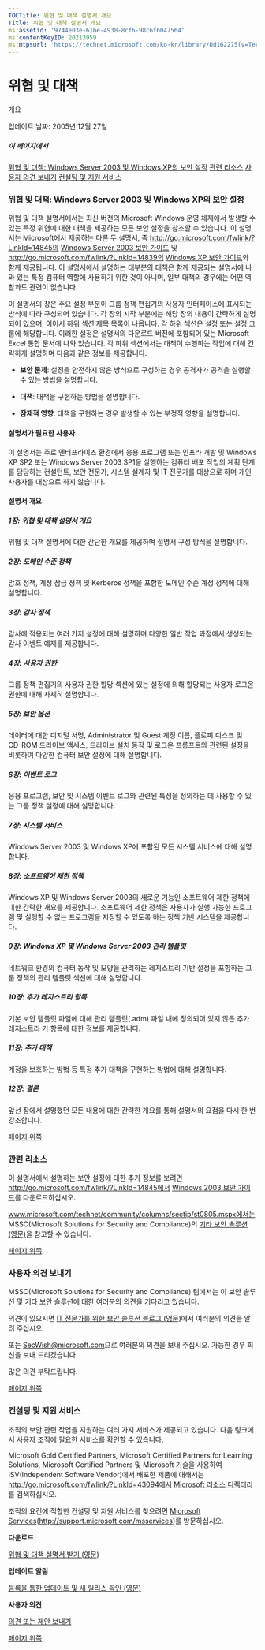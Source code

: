 ```yaml
---
TOCTitle: 위협 및 대책 설명서 개요
Title: 위협 및 대책 설명서 개요
ms:assetid: '9744e03e-61be-4938-8cf6-98c6f6047564'
ms:contentKeyID: 20213959
ms:mtpsurl: 'https://technet.microsoft.com/ko-kr/library/Dd162275(v=TechNet.10)'
---
```


위협 및 대책
============

개요

업데이트 날짜: 2005년 12월 27일

##### 이 페이지에서

[](#edaa)[위협 및 대책: Windows Server 2003 및 Windows XP의 보안 설정](#edaa)
[](#ecaa)[관련 리소스](#ecaa)
[](#ebaa)[사용자 의견 보내기](#ebaa)
[](#eaaa)[컨설팅 및 지원 서비스](#eaaa)

### 위협 및 대책: Windows Server 2003 및 Windows XP의 보안 설정

위협 및 대책 설명서에서는 최신 버전의 Microsoft Windows 운영 체제에서 발생할 수 있는 특정 위협에 대한 대책을 제공하는 모든 보안 설정을 참조할 수 있습니다. 이 설명서는 Microsoft에서 제공하는 다른 두 설명서, 즉 http://go.microsoft.com/fwlink/?LinkId=14845의 [Windows Server 2003 보안 가이드](http://go.microsoft.com/fwlink/?linkid=14845) 및 http://go.microsoft.com/fwlink/?LinkId=14839의 [Windows XP 보안 가이드](http://go.microsoft.com/fwlink/?linkid=14839)와 함께 제공됩니다. 이 설명서에서 설명하는 대부분의 대책은 함께 제공되는 설명서에 나와 있는 특정 컴퓨터 역할에 사용하기 위한 것이 아니며, 일부 대책의 경우에는 어떤 역할과도 관련이 없습니다.

이 설명서의 장은 주요 설정 부분이 그룹 정책 편집기의 사용자 인터페이스에 표시되는 방식에 따라 구성되어 있습니다. 각 장의 시작 부분에는 해당 장의 내용이 간략하게 설명되어 있으며, 이어서 하위 섹션 제목 목록이 나옵니다. 각 하위 섹션은 설정 또는 설정 그룹에 해당합니다. 이러한 설정은 설명서의 다운로드 버전에 포함되어 있는 Microsoft Excel 통합 문서에 나와 있습니다. 각 하위 섹션에서는 대책이 수행하는 작업에 대해 간략하게 설명하며 다음과 같은 정보를 제공합니다.

-   **보안 문제**: 설정을 안전하지 않은 방식으로 구성하는 경우 공격자가 공격을 실행할 수 있는 방법을 설명합니다.

-   **대책**: 대책을 구현하는 방법을 설명합니다.

-   **잠재적 영향**: 대책을 구현하는 경우 발생할 수 있는 부정적 영향을 설명합니다.

#### 설명서가 필요한 사용자

이 설명서는 주로 엔터프라이즈 환경에서 응용 프로그램 또는 인프라 개발 및 Windows XP SP2 또는 Windows Server 2003 SP1을 실행하는 컴퓨터 배포 작업의 계획 단계를 담당하는 컨설턴트, 보안 전문가, 시스템 설계자 및 IT 전문가를 대상으로 하며 개인 사용자를 대상으로 하지 않습니다.

#### 설명서 개요

##### 1장: 위협 및 대책 설명서 개요

위협 및 대책 설명서에 대한 간단한 개요를 제공하며 설명서 구성 방식을 설명합니다.

##### 2장: 도메인 수준 정책

암호 정책, 계정 잠금 정책 및 Kerberos 정책을 포함한 도메인 수준 계정 정책에 대해 설명합니다.

##### 3장: 감사 정책

감사에 적용되는 여러 가지 설정에 대해 설명하며 다양한 일반 작업 과정에서 생성되는 감사 이벤트 예제를 제공합니다.

##### 4장: 사용자 권한

그룹 정책 편집기의 사용자 권한 할당 섹션에 있는 설정에 의해 할당되는 사용자 로그온 권한에 대해 자세히 설명합니다.

##### 5장: 보안 옵션

데이터에 대한 디지털 서명, Administrator 및 Guest 계정 이름, 플로피 디스크 및 CD-ROM 드라이브 액세스, 드라이브 설치 동작 및 로그온 프롬프트와 관련된 설정을 비롯하여 다양한 컴퓨터 보안 설정에 대해 설명합니다.

##### 6장: 이벤트 로그

응용 프로그램, 보안 및 시스템 이벤트 로그와 관련된 특성을 정의하는 데 사용할 수 있는 그룹 정책 설정에 대해 설명합니다.

##### 7장: 시스템 서비스

Windows Server 2003 및 Windows XP에 포함된 모든 시스템 서비스에 대해 설명합니다.

##### 8장: 소프트웨어 제한 정책

Windows XP 및 Windows Server 2003의 새로운 기능인 소프트웨어 제한 정책에 대한 간략한 개요를 제공합니다. 소프트웨어 제한 정책은 사용자가 실행 가능한 프로그램 및 실행할 수 없는 프로그램을 지정할 수 있도록 하는 정책 기반 시스템을 제공합니다.

##### 9장: Windows XP 및 Windows Server 2003 관리 템플릿

네트워크 환경의 컴퓨터 동작 및 모양을 관리하는 레지스트리 기반 설정을 포함하는 그룹 정책의 관리 템플릿 섹션에 대해 설명합니다.

##### 10장: 추가 레지스트리 항목

기본 보안 템플릿 파일에 대해 관리 템플릿(.adm) 파일 내에 정의되어 있지 않은 추가 레지스트리 키 항목에 대한 정보를 제공합니다.

##### 11장: 추가 대책

계정을 보호하는 방법 등 특정 추가 대책을 구현하는 방법에 대해 설명합니다.

##### 12장: 결론

앞선 장에서 설명했던 모든 내용에 대한 간략한 개요를 통해 설명서의 요점을 다시 한 번 강조합니다.

[](#mainsection)[페이지 위쪽](#mainsection)

### 관련 리소스

이 설명서에서 설명하는 보안 설정에 대한 추가 정보를 보려면 http://go.microsoft.com/fwlink/?LinkId=14845에서 [Windows 2003 보안 가이드](http://go.microsoft.com/fwlink/?linkid=14845)를 다운로드하십시오.

www.microsoft.com/technet/community/columns/sectip/st0805.mspx에서는 MSSC(Microsoft Solutions for Security and Compliance)의 [기타 보안 솔루션 (영문)](http://www.microsoft.com/technet/community/columns/sectip/st0805.mspx)을 참고할 수 있습니다.

[](#mainsection)[페이지 위쪽](#mainsection)

### 사용자 의견 보내기

MSSC(Microsoft Solutions for Security and Compliance) 팀에서는 이 보안 솔루션 및 기타 보안 솔루션에 대한 여러분의 의견을 기다리고 있습니다.

의견이 있으시면 [IT 전문가를 위한 보안 솔루션 블로그 (영문)](http://blogs.technet.com/secguide)에서 여러분의 의견을 알려 주십시오.

또는 [SecWish@microsoft.com](mailto:secwish@microsoft.com?subject=threats%20and%20countermeasures%20guide.)으로 여러분의 의견을 보내 주십시오. 가능한 경우 회신을 보내 드리겠습니다.

많은 의견 부탁드립니다.

[](#mainsection)[페이지 위쪽](#mainsection)

### 컨설팅 및 지원 서비스

조직의 보안 관련 작업을 지원하는 여러 가지 서비스가 제공되고 있습니다. 다음 링크에서 사용자 조직에 필요한 서비스를 확인할 수 있습니다.

Microsoft Gold Certified Partners, Microsoft Certified Partners for Learning Solutions, Microsoft Certified Partners 및 Microsoft 기술을 사용하여 ISV(Independent Software Vendor)에서 배포한 제품에 대해서는 http://go.microsoft.com/fwlink/?LinkId=43094에서 [Microsoft 리소스 디렉터리](http://go.microsoft.com/fwlink/?linkid=43094)를 검색하십시오.

조직의 요건에 적합한 컨설팅 및 지원 서비스를 찾으려면 [Microsoft Services](http://support.microsoft.com/msservices)(http://support.microsoft.com/msservices)를 방문하십시오.

**다운로드**

[위협 및 대책 설명서 받기 (영문)](http://go.microsoft.com/fwlink/?linkid=15160)

**업데이트 알림**

[등록을 통한 업데이트 및 새 릴리스 확인 (영문)](http://go.microsoft.com/fwlink/?linkid=54982)

**사용자 의견**

[의견 또는 제안 보내기](mailto:secwish@microsoft.com?subject=threats%20and%20countermeasures%20guide)

[](#mainsection)[페이지 위쪽](#mainsection)
